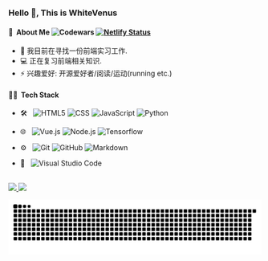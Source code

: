 ### Hello 👋, This is WhiteVenus

#### 🤺 &nbsp;About Me ![Codewars](https://www.codewars.com/users/whitevenus/badges/micro?theme=light) [![Netlify Status](https://api.netlify.com/api/v1/badges/303c483e-fae0-4a1c-8c8a-1f7b3140091d/deploy-status)](https://app.netlify.com/sites/whitevenus-study-notes.netlify.app)

<!-- <img align="right" width="325" height="226" src="./img.jpg" /> -->

- 🔭 我目前在寻找一份前端实习工作.
- 💻 正在复习前端相关知识.
- ⚡ 兴趣爱好: 开源爱好者/阅读/运动(running etc.)

#### 🧑‍💻 &nbsp;Tech Stack
- 🛠 &nbsp;
  ![HTML5](https://img.shields.io/badge/-HTML5-333333?style=flat&logo=HTML5)
  ![CSS](https://img.shields.io/badge/-CSS-333333?style=flat&logo=CSS3&logoColor=1572B6)
  ![JavaScript](https://img.shields.io/badge/-JavaScript-333333?style=flat&logo=javascript)
  ![Python](https://img.shields.io/badge/-Python-333333?style=flat&logo=python)
  
- 🌐 &nbsp;
  ![Vue.js](https://img.shields.io/badge/-Vue.js-333333?style=flat&logo=vuedotjs)
  ![Node.js](https://img.shields.io/badge/-Node.js-333333?style=flat&logo=nodedotjs&logoColor=339933)
  ![Tensorflow](https://img.shields.io/badge/-Tensorflow-333333?style=flat&logo=tensorflow)
- ⚙️ &nbsp;
  ![Git](https://img.shields.io/badge/-Git-333333?style=flat&logo=git)
  ![GitHub](https://img.shields.io/badge/-GitHub-333333?style=flat&logo=github)
  ![Markdown](https://img.shields.io/badge/-Markdown-333333?style=flat&logo=markdown)
- 🔧 &nbsp;
  ![Visual Studio Code](https://img.shields.io/badge/-Visual%20Studio%20Code-333333?style=flat&logo=visual-studio-code&logoColor=007ACC)


<br/>

<a href="https://github.com/whitevenus">
  <img height="180em" src="https://github-readme-stats.vercel.app/api?username=whitevenus&theme=calm&show_icons=true" />
  <img height="180em" src="https://github-readme-stats.vercel.app/api/top-langs/?username=whitevenus&theme=calm&layout=compact" />
</a>

<br/>

![grid snake animation](./snake.svg)

